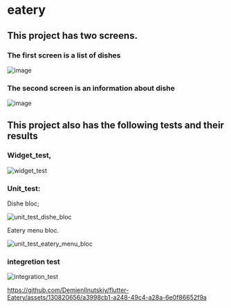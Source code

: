 # eatery

## This project has two screens.

### The first screen is a list of dishes

![image](https://github.com/DemienIlnutskiy/flutter-Eatery/assets/130820656/cf013e32-d676-4907-9370-f11c60f53235)

### The second screen is an information about dishe

![image](https://github.com/DemienIlnutskiy/flutter-Eatery/assets/130820656/da79cbdd-d666-4e80-9445-79617c113f43)

## This project also has the following tests and their results

### Widget_test,

![widget_test](https://github.com/DemienIlnutskiy/flutter-Eatery/assets/130820656/c92ebd37-190b-484d-8ee5-540094dc9cf9)

### Unit_test:

Dishe bloc;

![unit_test_dishe_bloc](https://github.com/DemienIlnutskiy/flutter-Eatery/assets/130820656/e1843ef7-1709-4051-9e09-8ce6cc6b161e)

Eatery menu bloc.

![unit_test_eatery_menu_bloc](https://github.com/DemienIlnutskiy/flutter-Eatery/assets/130820656/e8577271-24b6-4101-abde-c42a3370acaf)

### integretion test

![integration_test](https://github.com/DemienIlnutskiy/flutter-Eatery/assets/130820656/5da2b3ce-aea7-46fd-996e-7c35dc3e65c3)

https://github.com/DemienIlnutskiy/flutter-Eatery/assets/130820656/a3998cb1-a248-49c4-a28a-6e0f86652f9a
